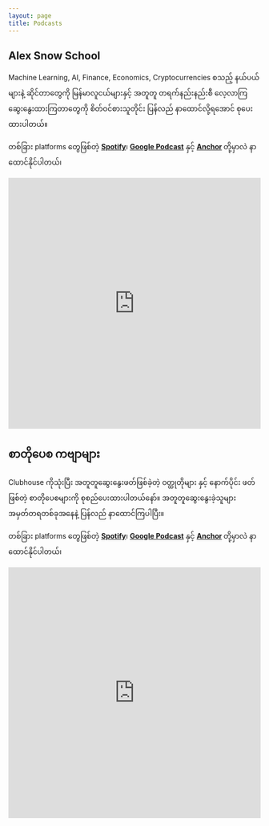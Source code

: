 ```yaml
---
layout: page
title: Podcasts
---
```


## **Alex Snow School**

Machine Learning, AI, Finance, Economics, Cryptocurrencies စသည့် နယ်ပယ်များနဲ့ ဆိုင်တာတွေကို  မြန်မာလူငယ်များနှင့် အတူတူ တရက်နည်းနည်းစီ လေ့လာကြဆွေးနွေးထားကြတာတွေကို  စိတ်ဝင်စားသူတိုင်း ပြန််လည် နာထောင်လို့ရအောင် စုပေးထားပါတယ်။

တစ်ခြား platforms တွေဖြစ်တဲ့ <strong> <a href="https://open.spotify.com/show/1iQWUbRlOhPTvDfmMh4U0K" target="_blank">Spotify</a></strong>၊ <strong> <a href="https://podcasts.google.com/feed/aHR0cHM6Ly9hbmNob3IuZm0vcy82NGMyYWU0OC9wb2RjYXN0L3Jzcw==" target="_blank">Google Podcast</a></strong> နှင့် <strong> <a href="https://anchor.fm/alexsnowschool" target="_blank">Anchor</a> </strong>တို့မှာလဲ နာထောင်နိုင်ပါတယ်၊

<iframe src="https://castbox.fm/app/castbox/player/id4624574?v=8.22.11&autoplay=1" frameborder="0" width="100%" height="500"></iframe>

<br>

## **စာတိုပေစ ကဗျာများ**

Clubhouse ကိုသုံးပြီး အတူတူဆွေးနွေးဖတ်ဖြစ်ခဲ့တဲ့ ဝတ္ထုတိုများ နှင့် နောက်ပိုင်း ဖတ်ဖြစ်တဲ့  စာတိုပေစများကို စုစည်ပေးထားပါတယ်နော်။ အတူတူဆွေးနွေးခဲ့သူများ အမှတ်တရတစ်ခုအနေနဲ့ ပြန်လည် နာထောင်ကြပါပြီး။

တစ်ခြား platforms တွေဖြစ်တဲ့ <strong> <a href="https://open.spotify.com/show/0sGc9BkYaGhIOUDEmd0Prq" target="_blank">Spotify</a></strong>၊ <strong> <a href="https://podcasts.google.com/feed/aHR0cHM6Ly9hbmNob3IuZm0vcy9iMGRjNDA1MC9wb2RjYXN0L3Jzcw" target="_blank">Google Podcast</a></strong> နှင့် <strong> <a href="https://anchor.fm/alexreadernotes" target="_blank">Anchor</a> </strong>တို့မှာလဲ နာထောင်နိုင်ပါတယ်၊


<iframe src="https://castbox.fm/app/castbox/player/id5041373?v=8.22.11&autoplay=1" frameborder="0" width="100%" height="500"></iframe>

